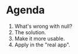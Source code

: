 # Agenda

1. What's wrong with null?
2. The solution.
3. Make it more usable.
4. Apply in the "real app".
